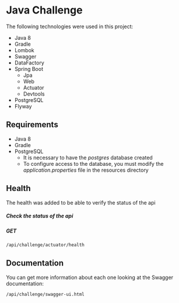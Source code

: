 # Java Challenge

The following technologies were used in this project:
- Java 8
- Gradle
- Lombok
- Swagger
- DataFactory
- Spring Boot
  * Jpa
  * Web
  * Actuator
  * Devtools
- PostgreSQL
- Flyway

## Requirements
- Java 8
- Gradle
- PostgreSQL
  * It is necessary to have the _postgres_ database created	
  * To configure access to the database, you must modify the _application.properties_ file in the resources directory

## Health
The health was added to be able to verify the status of the api

##### Check the status of the api
##### GET
```bash
/api/challenge/actuator/health
```

## Documentation
You can get more information about each one looking at the Swagger documentation: 
```bash
/api/challenge/swagger-ui.html
```
